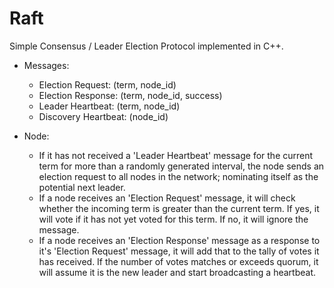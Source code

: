 # Raft

Simple Consensus / Leader Election Protocol implemented in C++.

- Messages:
  - Election Request: (term, node_id)
  - Election Response: (term, node_id, success)
  - Leader Heartbeat: (term, node_id)
  - Discovery Heartbeat: (node_id)

- Node:
  - If it has not received a 'Leader Heartbeat' message for the current term for more than a randomly generated interval, the node sends an election request to all nodes in the network; nominating itself as the potential next leader.
  - If a node receives an 'Election Request' message, it will check whether the incoming term is greater than the current term. If yes, it will vote if it has not yet voted for this term. If no, it will ignore the message.
  - If a node receives an 'Election Response' message as a response to it's 'Election Request' message, it will add that to the tally of votes it has received. If the number of votes matches or exceeds quorum, it will assume it is the new leader and start broadcasting a heartbeat.